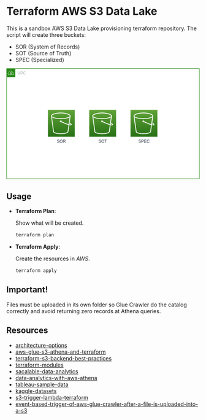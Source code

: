 # Terraform AWS S3 Data Lake

This is a sandbox AWS S3 Data Lake provisioning terraform repository. The script will create three buckets:

- SOR (System of Records)
- SOT (Source of Truth)
- SPEC (Specialized)

![Solution Diagram](docs/solution.drawio.png)

## Usage

- **Terraform Plan**:

  Show what will be created.

  ```sh
  terraform plan
  ```

- **Terraform Apply**:

  Create the resources in _AWS_.

  ```sh
  terraform apply
  ```

## Important!

Files must be uploaded in its own folder so Glue Crawler do the catalog correctly and avoid returning zero records at Athena queries.

## Resources

- [architecture-options](https://dev.to/aws-builders/architecture-options-for-building-a-basic-data-lake-on-aws-part-1-18hc)
- [aws-glue-s3-athena-and-terraform](https://medium.com/@todd_6710/infrastructure-as-code-built-data-lake-with-aws-glue-s3-athena-and-terraform-78bb54339f1a)
- [terraform-s3-backend-best-practices](https://medium.com/@jbornhoft/terraform-s3-backend-best-practices-revised-6f6a8fe8fdf7)
- [terraform-modules](https://github.com/WillBrock/terraform-course-examples)
- [sacalable-data-analytics](https://medium.com/@yaroslavzhbankov/architecting-scalable-data-analytics-harnessing-aws-athena-glue-s3-lambda-and-api-gateway-5e991d46c273)
- [data-analytics-with-aws-athena](https://dev.to/davidshaek/streamline-your-data-analytics-with-aws-athena-queries-and-terraform-5057)
- [tableau-sample-data](https://public.tableau.com/app/learn/sample-data)
- [kaggle-datasets](https://www.kaggle.com/datasets)
- [s3-trigger-lambda-terraform](https://hands-on.cloud/s3-trigger-lambda-terraform-example/)
- [event-based-trigger-of-aws-glue-crawler-after-a-file-is-uploaded-into-a-s3](https://stackoverflow.com/questions/48828194/event-based-trigger-of-aws-glue-crawler-after-a-file-is-uploaded-into-a-s3-bucke)
